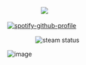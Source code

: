   ㅤㅤㅤㅤㅤㅤ![](https://komarev.com/ghpvc/?username=your-github-username&color=7e7e7e)

 [![spotify-github-profile](https://spotify-github-profile.kittinanx.com/api/view?uid=31urjbmjokxo2f7g3gr446y7o2gm&cover_image=true&theme=novatorem&show_offline=true&background_color=121212&interchange=false&bar_color_cover=false&bar_color=7e7e7e7e)](https://github.com/kittinan/spotify-github-profile)

  ㅤㅤㅤㅤㅤ![steam status](https://steam-current-game.vercel.app/api/?steamids=<76561199543431208>)

![image](https://github.com/user-attachments/assets/c1b7fbc9-0d90-48f9-a844-6ec97cf4f7f8)




